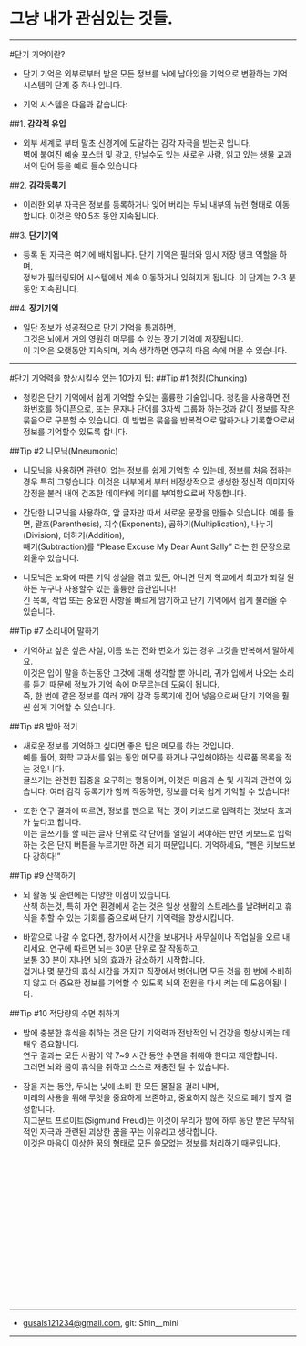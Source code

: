 # 그냥 내가 관심있는 것들.
***
#단기 기억이란?
* 단기 기억은 외부로부터 받은 모든 정보를 뇌에 남아있을 기억으로 변환하는 기억 시스템의 단계 중 하나 입니다.

* 기억 시스템은 다음과 같습니다:

##1. **감각적 유입**
*  외부 세계로 부터 말초 신경계에 도달하는 감각 자극을 받는곳 입니다. <br>벽에 붙여진 예술 포스터 및 광고, 만날수도 있는 새로운 사람, 읽고 있는 생물 교과서의 단어 등을 예로 들수 있습니다.

##2. **감각등록기**
* 이러한 외부 자극은 정보를 등록하거나 잊어 버리는 두뇌 내부의 뉴런 형태로 이동합니다. 이것은 약0.5초 동안 지속됩니다.

##3. **단기기억**
*  등록 된 자극은 여기에 배치됩니다. 단기 기억은 필터와 임시 저장 탱크 역할을 하며,
   <br>정보가 필터링되어 시스템에서 계속 이동하거나 잊혀지게 됩니다. 이 단계는 2-3 분 동안 지속됩니다.

##4. **장기기억**
* 일단 정보가 성공적으로 단기 기억을 통과하면,<br>
  그것은 뇌에서 거의 영원히 머무를 수 있는 장기 기억에 저장됩니다. <br>
  이 기억은 오랫동안 지속되며, 계속 생각하면 영구히 마음 속에 머물 수 있습니다.
***
#단기 기억력을 향상시킬수 있는 10가지 팁:
##Tip #1 청킹(Chunking)
* 청킹은 단기 기억에서 쉽게 기억할 수있는 훌륭한 기술입니다.
  청킹을 사용하면 전화번호를 하이픈으로, 또는 문자나 단어를 3자씩 그룹화 하는것과 같이 정보를 작은 묶음으로 구분할 수 있습니다.
  이 방법은 묶음을 반복적으로 말하거나 기록함으로써 정보를 기억할수 있도록 합니다.

##Tip #2 니모닉(Mneumonic)
* 니모닉을 사용하면 관련이 없는 정보를 쉽게 기억할 수 있는데, 정보를 처음 접하는 경우 특히 그렇습니다.
  이것은 내부에서 부터 비정상적으로 생생한 정신적 이미지와 감정을 불러 내어 건조한 데이터에 의미를 부여함으로써 작동합니다.

* 간단한 니모닉을 사용하여, 앞 글자만 따서 새로운 문장을 만들수 있습니다. 예를 들면,
  괄호(Parenthesis), 지수(Exponents), 곱하기(Multiplication), 나누기(Division), 더하기(Addition),
  <br> 빼기(Subtraction)를 “Please Excuse My Dear Aunt Sally” 라는 한 문장으로 외울수 있습니다.
* 니모닉은 노화에 따른 기억 상실을 겪고 있든, 아니면 단지 학교에서 최고가 되길 원하든 누구나 사용할수 있는 훌륭한 습관입니다!
  <br> 긴 목록, 작업 또는 중요한 사항을 빠르게 암기하고 단기 기억에서 쉽게 불러올 수 있습니다.

##Tip #7 소리내어 말하기
* 기억하고 싶은 싶은 사실, 이름 또는 전화 번호가 있는 경우 그것을 반복해서 말하세요. <br>
이것은 입이 말을 하는동안 그것에 대해 생각할 뿐 아니라, 귀가 입에서 나오는 소리를 듣기 때문에 정보가 기억 속에 머무르는데 도움이 됩니다. <br>
즉, 한 번에 같은 정보를 여러 개의 감각 등록기에 집어 넣음으로써 단기 기억을 훨씬 쉽게 기억할 수 있습니다.

##Tip #8 받아 적기
* 새로운 정보를 기억하고 싶다면 좋은 팁은 메모를 하는 것입니다. <br>
예를 들어, 화학 교과서를 읽는 동안 메모를 하거나 구입해야하는 식료품 목록을 적는 것입니다. <br>
글쓰기는 완전한 집중을 요구하는 행동이며, 이것은 마음과 손 및 시각과 관련이 있습니다. 여러 감각 등록기가 함께 작동하면, 정보를 더욱 쉽게 기억할 수 있습니다!


* 또한 연구 결과에 따르면, 정보를 펜으로 적는 것이 키보드로 입력하는 것보다 효과가 높다고 합니다. <br>
이는 글쓰기를 할 때는 글자 단위로 각 단어를 일일이 써야하는 반면 키보드로 입력하는 것은 단지 버튼을 누르기만 하면 되기 때문입니다. 기억하세요, “펜은 키보드보다 강하다!”

##Tip #9 산책하기

* 뇌 활동 및 훈련에는 다양한 이점이 있습니다. <br>
산책 하는것, 특히 자연 환경에서 걷는 것은 일상 생활의 스트레스를 날려버리고 휴식을 취할 수 있는 기회를 줌으로써 단기 기억력을 향상시킵니다. 


* 바깥으로 나갈 수 없다면, 창가에서 시간을 보내거나 사무실이나 작업실을 오르 내리세요. 연구에 따르면 뇌는 30분 단위로 잘 작동하고, <br>
보통 30 분이 지나면 뇌의 효과가 감소하기 시작합니다.<br>
걷거나 몇 분간의 휴식 시간을 가지고 직장에서 벗어나면 모든 것을 한 번에 소비하지 않고 더 중요한 정보를 기억할 수 있도록 뇌의 전원을 다시 켜는 데 도움이됩니다.


##Tip #10 적당량의 수면 취하기
* 밤에 충분한 휴식을 취하는 것은 단기 기억력과 전반적인 뇌 건강을 향상시키는 데 매우 중요합니다. <br>
연구 결과는 모든 사람이 약 7~9 시간 동안 수면을 취해야 한다고 제안합니다. <br>
그러면 뇌와 몸이 휴식을 취하고 스스로 재충전 될 수 있습니다.


* 잠을 자는 동안, 두뇌는 낮에 소비 한 모든 물질을 걸러 내며, <br>
미래의 사용을 위해 무엇을 중요하게 보존하고, 중요하지 않은 것으로 폐기 할지 결정합니다. <br>
지그문트 프로이트(Sigmund Freud)는 이것이 우리가 밤에 하루 동안 받은 무작위적인 자극과 관련된 괴상한 꿈을 꾸는 이유라고 생각합니다. <br>
이것은 마음이 이상한 꿈의 형태로 모든 쓸모없는 정보를 처리하기 때문입니다.






<br>
<br>
<br>
<br>
<br>
<br>
<br>
<br>
<br>
<br>
<br>
<br>
<br>
<br>
<br> 

***
- gusals121234@gmail.com, git: Shin__mini
***